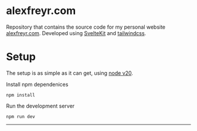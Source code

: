 # alexfreyr.com

Repository that contains the source code for my personal website [alexfreyr.com](https://alexfreyr.com). Developed using [SvelteKit](https://kit.svelte.dev/) and [tailwindcss](https://tailwindcss.com/).

# Setup

The setup is as simple as it can get, using [node v20](https://nodejs.org/en/download).

Install npm dependenices

```shell
npm install
```

Run the development server

```shell
npm run dev
```

<hr>
